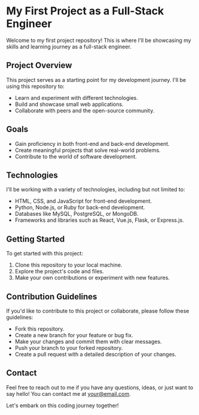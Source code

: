 # My First Project as a Full-Stack Engineer

Welcome to my first project repository! This is where I'll be showcasing my skills and learning journey as a full-stack engineer.

## Project Overview

This project serves as a starting point for my development journey. I'll be using this repository to:

- Learn and experiment with different technologies.
- Build and showcase small web applications.
- Collaborate with peers and the open-source community.

## Goals

- Gain proficiency in both front-end and back-end development.
- Create meaningful projects that solve real-world problems.
- Contribute to the world of software development.

## Technologies

I'll be working with a variety of technologies, including but not limited to:

- HTML, CSS, and JavaScript for front-end development.
- Python, Node.js, or Ruby for back-end development.
- Databases like MySQL, PostgreSQL, or MongoDB.
- Frameworks and libraries such as React, Vue.js, Flask, or Express.js.

## Getting Started

To get started with this project:

1. Clone this repository to your local machine.
2. Explore the project's code and files.
3. Make your own contributions or experiment with new features.

## Contribution Guidelines

If you'd like to contribute to this project or collaborate, please follow these guidelines:

- Fork this repository.
- Create a new branch for your feature or bug fix.
- Make your changes and commit them with clear messages.
- Push your branch to your forked repository.
- Create a pull request with a detailed description of your changes.

## Contact

Feel free to reach out to me if you have any questions, ideas, or just want to say hello! You can contact me at [your@email.com](mailto:your@email.com).

Let's embark on this coding journey together!


